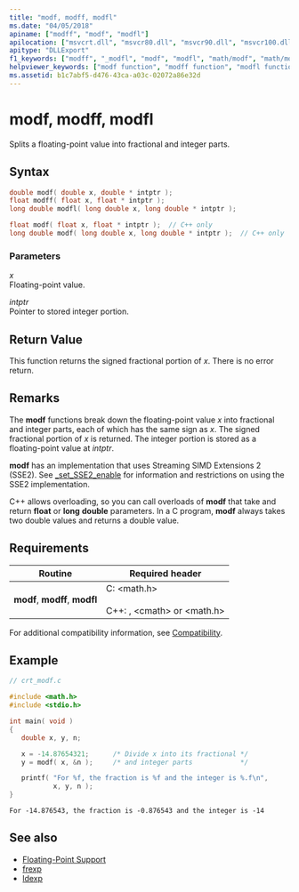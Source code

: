 ```yaml
---
title: "modf, modff, modfl"
ms.date: "04/05/2018"
apiname: ["modff", "modf", "modfl"]
apilocation: ["msvcrt.dll", "msvcr80.dll", "msvcr90.dll", "msvcr100.dll", "msvcr100_clr0400.dll", "msvcr110.dll", "msvcr110_clr0400.dll", "msvcr120.dll", "msvcr120_clr0400.dll", "ucrtbase.dll", "api-ms-win-crt-math-l1-1-0.dll"]
apitype: "DLLExport"
f1_keywords: ["modff", "_modfl", "modf", "modfl", "math/modf", "math/modff", "math/modfl"]
helpviewer_keywords: ["modf function", "modff function", "modfl function"]
ms.assetid: b1c7abf5-d476-43ca-a03c-02072a86e32d
---
```

# modf, modff, modfl

Splits a floating-point value into fractional and integer parts.

## Syntax

```C
double modf( double x, double * intptr );
float modff( float x, float * intptr );
long double modfl( long double x, long double * intptr );
```

```cpp
float modf( float x, float * intptr );  // C++ only
long double modf( long double x, long double * intptr );  // C++ only
```

### Parameters

*x*<br/>
Floating-point value.

*intptr*<br/>
Pointer to stored integer portion.

## Return Value

This function returns the signed fractional portion of *x*. There is no error return.

## Remarks

The **modf** functions break down the floating-point value *x* into fractional and integer parts, each of which has the same sign as *x*. The signed fractional portion of *x* is returned. The integer portion is stored as a floating-point value at *intptr*.

**modf** has an implementation that uses Streaming SIMD Extensions 2 (SSE2). See [_set_SSE2_enable](set-sse2-enable.md) for information and restrictions on using the SSE2 implementation.

C++ allows overloading, so you can call overloads of **modf** that take and return **float** or **long** **double** parameters. In a C program, **modf** always takes two double values and returns a double value.

## Requirements

|Routine|Required header|
|-------------|---------------------|
|**modf**, **modff**, **modfl**|C: \<math.h><br /><br /> C++: , \<cmath> or \<math.h>|

For additional compatibility information, see [Compatibility](../../c-runtime-library/compatibility.md).

## Example

```C
// crt_modf.c

#include <math.h>
#include <stdio.h>

int main( void )
{
   double x, y, n;

   x = -14.87654321;      /* Divide x into its fractional */
   y = modf( x, &n );     /* and integer parts            */

   printf( "For %f, the fraction is %f and the integer is %.f\n",
           x, y, n );
}
```

```Output
For -14.876543, the fraction is -0.876543 and the integer is -14
```

## See also

- [Floating-Point Support](../../c-runtime-library/floating-point-support.md)
- [frexp](frexp.md)
- [ldexp](ldexp.md)
